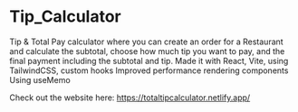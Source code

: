 # Tip_Calculator

Tip & Total Pay calculator where you can create an order for a Restaurant and calculate the subtotal, choose how much tip you want to pay, and the final payment including the subtotal and tip.
Made it with React, Vite, using TailwindCSS, custom hooks
Improved performance rendering components
Using useMemo

Check out the website here: https://totaltipcalculator.netlify.app/
